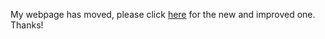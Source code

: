 My webpage has moved, please click [here](https://sites.google.com/view/itamarcaspi/home) for the new and improved one. Thanks!